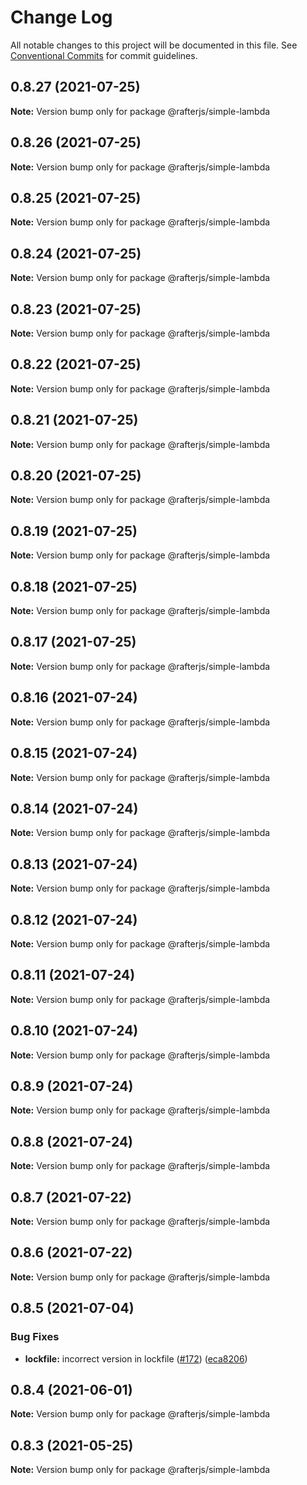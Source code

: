 # Change Log

All notable changes to this project will be documented in this file.
See [Conventional Commits](https://conventionalcommits.org) for commit guidelines.

## 0.8.27 (2021-07-25)

**Note:** Version bump only for package @rafterjs/simple-lambda





## 0.8.26 (2021-07-25)

**Note:** Version bump only for package @rafterjs/simple-lambda





## 0.8.25 (2021-07-25)

**Note:** Version bump only for package @rafterjs/simple-lambda





## 0.8.24 (2021-07-25)

**Note:** Version bump only for package @rafterjs/simple-lambda





## 0.8.23 (2021-07-25)

**Note:** Version bump only for package @rafterjs/simple-lambda





## 0.8.22 (2021-07-25)

**Note:** Version bump only for package @rafterjs/simple-lambda





## 0.8.21 (2021-07-25)

**Note:** Version bump only for package @rafterjs/simple-lambda





## 0.8.20 (2021-07-25)

**Note:** Version bump only for package @rafterjs/simple-lambda





## 0.8.19 (2021-07-25)

**Note:** Version bump only for package @rafterjs/simple-lambda





## 0.8.18 (2021-07-25)

**Note:** Version bump only for package @rafterjs/simple-lambda





## 0.8.17 (2021-07-25)

**Note:** Version bump only for package @rafterjs/simple-lambda





## 0.8.16 (2021-07-24)

**Note:** Version bump only for package @rafterjs/simple-lambda





## 0.8.15 (2021-07-24)

**Note:** Version bump only for package @rafterjs/simple-lambda





## 0.8.14 (2021-07-24)

**Note:** Version bump only for package @rafterjs/simple-lambda





## 0.8.13 (2021-07-24)

**Note:** Version bump only for package @rafterjs/simple-lambda





## 0.8.12 (2021-07-24)

**Note:** Version bump only for package @rafterjs/simple-lambda





## 0.8.11 (2021-07-24)

**Note:** Version bump only for package @rafterjs/simple-lambda





## 0.8.10 (2021-07-24)

**Note:** Version bump only for package @rafterjs/simple-lambda





## 0.8.9 (2021-07-24)

**Note:** Version bump only for package @rafterjs/simple-lambda





## 0.8.8 (2021-07-24)

**Note:** Version bump only for package @rafterjs/simple-lambda





## 0.8.7 (2021-07-22)

**Note:** Version bump only for package @rafterjs/simple-lambda





## 0.8.6 (2021-07-22)

**Note:** Version bump only for package @rafterjs/simple-lambda





## 0.8.5 (2021-07-04)


### Bug Fixes

* **lockfile:** incorrect version in lockfile ([#172](https://github.com/rafterjs/rafter/issues/172)) ([eca8206](https://github.com/rafterjs/rafter/commit/eca820680574c45714a5cf56560b5f41a1553fa1))





## 0.8.4 (2021-06-01)

**Note:** Version bump only for package @rafterjs/simple-lambda

## 0.8.3 (2021-05-25)

**Note:** Version bump only for package @rafterjs/simple-lambda
